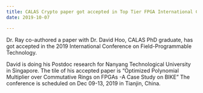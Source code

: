 ```yaml
---
title: CALAS Crypto paper got accepted in Top Tier FPGA International Conference – ICFPT
date: 2019-10-07

---
```

Dr. Ray co-authored a paper with Dr. David Hoo, CALAS PhD graduate, has got accepted in the 2019 International Conference on Field-Programmable Technology.
<!--more-->
David is doing his Postdoc research for Nanyang Technological University in  Singapore. The tile of his accepted paper is “Optimized Polynomial Multiplier over Commutative Rings on FPGAs -A  Case Study on BIKE”  The conference is scheduled on Dec 09-13, 2019 in Tianjin, China.